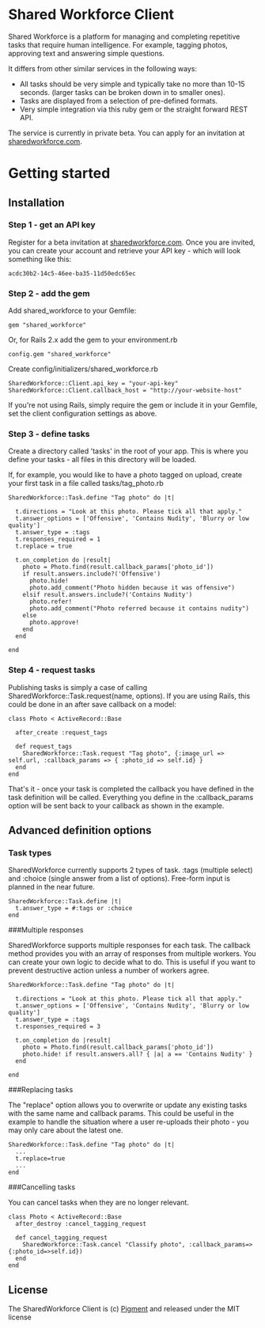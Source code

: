 Shared Workforce Client
=======================

Shared Workforce is a platform for managing and completing repetitive tasks that require human intelligence. For example, tagging photos, approving text and answering simple questions.

It differs from other similar services in the following ways:

* All tasks should be very simple and typically take no more than 10-15 seconds. (larger tasks can be broken down in to smaller ones). 
* Tasks are displayed from a selection of pre-defined formats.
* Very simple integration via this ruby gem or the straight forward REST API.

The service is currently in private beta. You can apply for an invitation at [sharedworkforce.com](http://www.sharedworkforce.com).

Getting started
===============

Installation
------------

### Step 1 - get an API key

Register for a beta invitation at [sharedworkforce.com](http://www.sharedworkforce.com). Once you are invited, you can create your account and retrieve your API key - which will look something like this:

    acdc30b2-14c5-46ee-ba35-11d50edc65ec

### Step 2 - add the gem
  
Add shared_workforce to your Gemfile:

    gem "shared_workforce"

Or, for Rails 2.x add the gem to your environment.rb

    config.gem "shared_workforce"

Create config/initializers/shared_workforce.rb

    SharedWorkforce::Client.api_key = "your-api-key"
    SharedWorkforce::Client.callback_host = "http://your-website-host"

If you're not using Rails, simply require the gem or include it in your Gemfile, set the client configuration settings as above.

### Step 3 - define tasks

Create a directory called 'tasks' in the root of your app. This is where you define your tasks - all files in this directory will be loaded.

If, for example, you would like to have a photo tagged on upload, create your first task in a file called tasks/tag_photo.rb

    SharedWorkforce::Task.define "Tag photo" do |t|
  
      t.directions = "Look at this photo. Please tick all that apply."
      t.answer_options = ['Offensive', 'Contains Nudity', 'Blurry or low quality']
      t.answer_type = :tags
      t.responses_required = 1
      t.replace = true

      t.on_completion do |result|
        photo = Photo.find(result.callback_params['photo_id'])
        if result.answers.include?('Offensive')
          photo.hide!
          photo.add_comment("Photo hidden because it was offensive")
        elsif result.answers.include?('Contains Nudity')
          photo.refer!
          photo.add_comment("Photo referred because it contains nudity")
        else
          photo.approve!
        end
      end

    end

### Step 4 - request tasks

Publishing tasks is simply a case of calling SharedWorkforce::Task.request(name, options).  If you are using Rails, this could be done in an after save callback on a model:

    class Photo < ActiveRecord::Base
    
      after_create :request_tags
    
      def request_tags
        SharedWorkforce::Task.request "Tag photo", {:image_url => self.url, :callback_params => { :photo_id => self.id} }
      end
    end


That's it - once your task is completed the callback you have defined in the task definition will be called. Everything you define in the :callback_params option will be sent back to your callback as shown in the example.

Advanced definition options
----------------------------------------

### Task types

SharedWorkforce currently supports 2 types of task. :tags (multiple select) and :choice (single answer from a list of options).  Free-form input is planned in the near future.

    SharedWorkforce::Task.define |t|
      t.answer_type = #:tags or :choice
    end

###Multiple responses

SharedWorkforce supports multiple responses for each task. The callback method provides you with an array of responses from multiple workers. You can create your own logic to decide what to do. This is useful if you want to prevent destructive action unless a number of workers agree.

    SharedWorkforce::Task.define "Tag photo" do |t|
  
      t.directions = "Look at this photo. Please tick all that apply."
      t.answer_options = ['Offensive', 'Contains Nudity', 'Blurry or low quality']
      t.answer_type = :tags
      t.responses_required = 3

      t.on_completion do |result|
        photo = Photo.find(result.callback_params['photo_id'])
        photo.hide! if result.answers.all? { |a| a == 'Contains Nudity' }
      end

    end

###Replacing tasks

The "replace" option allows you to overwrite or update any existing tasks with the same name and callback params. This could be useful in the example to handle the situation where a user re-uploads their photo - you may only care about the latest one.

    SharedWorkforce::Task.define "Tag photo" do |t|
      ...
      t.replace=true
      ...  
    end

###Cancelling tasks

You can cancel tasks when they are no longer relevant.
 
    class Photo < ActiveRecord::Base
      after_destroy :cancel_tagging_request

      def cancel_tagging_request
        SharedWorkforce::Task.cancel "Classify photo", :callback_params=>{:photo_id=>self.id})
      end
    end

License
-----------

The SharedWorkforce Client is (c) [Pigment](http://www.thinkpigment.com) and released under the MIT license

